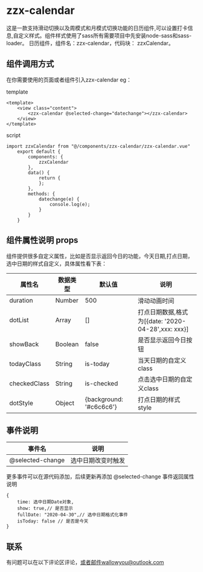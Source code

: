 # zzx-calendar
这是一款支持滑动切换以及周模式和月模式切换功能的日历组件,可以设置打卡信息,自定义样式。组件样式使用了sass所有需要项目中先安装node-sass和sass-loader。
日历组件，组件名：zzx-calendar，代码块： zzxCalendar。
## 组件调用方式
在你需要使用的页面或者组件引入zzx-calendar
eg：  

template
```
<template>
	<view class="content">
		<zzx-calendar @selected-change="datechange"></zzx-calendar>
	</view>
</template>

```
script
```
import zzxCalendar from "@/components/zzx-calendar/zzx-calendar.vue"
	export default {
		components: {
			zzxCalendar
		},
		data() {
			return {
			};
		},
		methods: {
			datechange(e) {
				console.log(e);
			}
		}
	}
```

## 组件属性说明 props
组件提供很多自定义属性，比如是否显示返回今日的功能，今天日期,打点日期，选中日期的样式自定义，具体属性看下表：

属性名|数据类型|默认值|说明
-|-|-|-
duration|Number|500|滑动动画时间
dotList|Array|[]|打点日期数据,格式为[{date: '2020-04-28',xxx: xxx}]
showBack|Boolean|false|是否显示返回今日按钮
todayClass|String|is-today|当天日期的自定义class
checkedClass|String|is-checked|点击选中日期的自定义class
dotStyle|Object|{background: '#c6c6c6'}|打点日期的样式style

## 事件说明
事件名|说明
-|-
@selected-change | 选中日期改变时触发

更多事件可以在源代码添加，后续更新再添加
@selected-change 事件返回属性说明
```
{
	time: 选中日期Date对象,
	show: true,// 是否显示
	fullDate: "2020-04-30",// 选中日期格式化事件
	isToday: false // 是否是今天
}
``` 

## 联系
有问题可以在以下评论区评论，或者邮件wallowyou@outlook.com